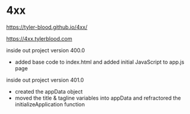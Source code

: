 # 4xx

https://tyler-blood.github.io/4xx/

https://4xx.tylerblood.com

inside out project version 400.0
- added base code to index.html and added initial JavaScript to app.js page


inside out project version 401.0
- created the appData object
- moved the title & tagline variables into appData and refractored the initializeApplication function